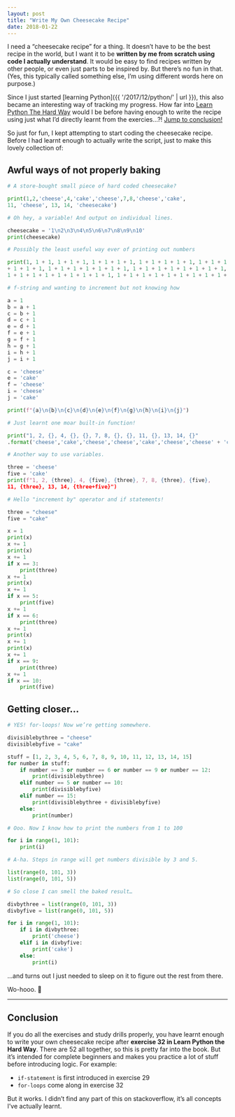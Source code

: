 ```yaml
---
layout: post
title: "Write My Own Cheesecake Recipe"
date: 2018-01-22
---
```


I need a “cheesecake recipe” for a thing. It doesn’t have to be the best recipe in the world, but I want it to be **written by me from scratch using code I actually understand**. It would be easy to find recipes written by other people, or even just parts to be inspired by. But there’s no fun in that. (Yes, this typically called something else, I’m using different words here on purpose.)

Since I just started [learning Python]({{ '/2017/12/python/' | url }}), this also became an interesting way of tracking my progress. How far into [Learn Python The Hard Way](https://learncodethehardway.org/python/) would I be before having enough to write the recipe using just what I’d directly learnt from the exercies…?! [Jump to conclusion!](#conclusion)

So just for fun, I kept attempting to start coding the cheesecake recipe. Before I had learnt enough to actually write the script, just to make this lovely collection of:

## Awful ways of not properly baking

```python
# A store-bought small piece of hard coded cheesecake?

print(1,2,'cheese',4,'cake','cheese',7,8,'cheese','cake',
11, 'cheese', 13, 14, 'cheesecake')
```

```python
# Oh hey, a variable! And output on individual lines.

cheesecake = '1\n2\n3\n4\n5\n6\n7\n8\n9\n10'
print(cheesecake)
```

```python
# Possibly the least useful way ever of printing out numbers

print(1, 1 + 1, 1 + 1 + 1, 1 + 1 + 1 + 1, 1 + 1 + 1 + 1 + 1, 1 + 1 + 1
+ 1 + 1 + 1, 1 + 1 + 1 + 1 + 1 + 1 + 1, 1 + 1 + 1 + 1 + 1 + 1 + 1 + 1,
1 + 1 + 1 + 1 + 1 + 1 + 1 + 1 + 1, 1 + 1 + 1 + 1 + 1 + 1 + 1 + 1 + 1 + 1)
```

```python
# f-string and wanting to increment but not knowing how

a = 1
b = a + 1
c = b + 1
d = c + 1
e = d + 1
f = e + 1
g = f + 1
h = g + 1
i = h + 1
j = i + 1

c = 'cheese'
e = 'cake'
f = 'cheese'
i = 'cheese'
j = 'cake'

print(f"{a}\n{b}\n{c}\n{d}\n{e}\n{f}\n{g}\n{h}\n{i}\n{j}")
```

```python
# Just learnt one moar built-in function!

print("1, 2, {}, 4, {}, {}, 7, 8, {}, {}, 11, {}, 13, 14, {}"
.format('cheese','cake','cheese','cheese','cake','cheese','cheese' + 'cake'))
```

```python
# Another way to use variables.

three = 'cheese'
five = 'cake'
print(f"1, 2, {three}, 4, {five}, {three}, 7, 8, {three}, {five},
11, {three}, 13, 14, {three+five}")
```

```python
# Hello "increment by" operator and if statements!

three = "cheese"
five = "cake"

x = 1
print(x)
x += 1
print(x)
x += 1
if x == 3:
    print(three)
x += 1
print(x)
x += 1
if x == 5:
    print(five)
x += 1
if x == 6:
    print(three)
x += 1
print(x)
x += 1
print(x)
x += 1
if x == 9:
    print(three)
x += 1
if x == 10:
    print(five)
```

## Getting closer…

```python
# YES! for-loops! Now we’re getting somewhere.

divisiblebythree = "cheese"
divisiblebyfive = "cake"

stuff = [1, 2, 3, 4, 5, 6, 7, 8, 9, 10, 11, 12, 13, 14, 15]
for number in stuff:
    if number == 3 or number == 6 or number == 9 or number == 12:
        print(divisiblebythree)
    elif number == 5 or number == 10:
        print(divisiblebyfive)
    elif number == 15:
        print(divisiblebythree + divisiblebyfive)
    else:
        print(number)
```

```python
# Ooo. Now I know how to print the numbers from 1 to 100

for i in range(1, 101):
    print(i)
```

```python
# A-ha. Steps in range will get numbers divisible by 3 and 5.

list(range(0, 101, 3))
list(range(0, 101, 5))
```

```python
# So close I can smell the baked result…

divbythree = list(range(0, 101, 3))
divbyfive = list(range(0, 101, 5))

for i in range(1, 101):
    if i in divbythree:
        print('cheese')
    elif i in divbyfive:
        print('cake')
    else:
        print(i)
```

…and turns out I just needed to sleep on it to figure out the rest from there.

Wo-hooo. 🎉

---

## Conclusion

If you do all the exercises and study drills properly, you have learnt enough to write your own cheesecake recipe after **exercise 32 in Learn Python the Hard Way**. There are 52 all together, so this is pretty far into the book. But it’s intended for complete beginners and makes you practice a lot of stuff before introducing logic. For example:

- `if-statement` is first introduced in exercise 29
- `for-loops` come along in exercise 32

But it works. I didn’t find any part of this on stackoverflow, it’s all concepts I’ve actually learnt.
